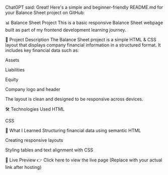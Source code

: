 ChatGPT said:
Great! Here's a simple and beginner-friendly README.md for your Balance Sheet project on GitHub:

📊 Balance Sheet Project
This is a basic responsive Balance Sheet webpage built as part of my frontend development learning journey.

🧾 Project Description
The Balance Sheet project is a simple HTML & CSS layout that displays company financial information in a structured format. It includes key financial data such as:

Assets

Liabilities

Equity

Company logo and header

The layout is clean and designed to be responsive across devices.

🛠️ Technologies Used
HTML

CSS

🎯 What I Learned
Structuring financial data using semantic HTML

Creating responsive layouts

Styling tables and text alignment with CSS

🚀 Live Preview
👉 Click here to view the live page
(Replace with your actual link after hosting)
